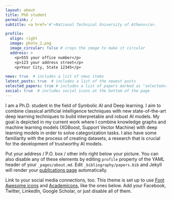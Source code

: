 ```yaml
---
layout: about
title: PhD student
permalink: /
subtitle: <a href='#'>National Technical University of Athens</a>.

profile:
  align: right
  image: photo_2.png
  image_circular: false # crops the image to make it circular
  address: >
    <p>555 your office number</p>
    <p>123 your address street</p>
    <p>Your City, State 12345</p>

news: true  # includes a list of news items
latest_posts: true  # includes a list of the newest posts
selected_papers: true # includes a list of papers marked as "selected={true}"
social: true  # includes social icons at the bottom of the page
---
```

I am a Ph.D. student in the field of Symbolic AI and Deep learning. I aim to combine classical artificial intelligence techniques with new state-of-the-art deep learning techniques to build interpretable and robust AI  models. My goal is depicted in my current work where I combine knowledge graphs and machine learning models (XGBoost, Support Vector Machine) with deep learning models in order to solve categorization tasks. I also have some familiarity with the process of creating datasets, a research that is crucial for the development of trustworthy AI models.  


Put your address / P.O. box / other info right below your picture. You can also disable any of these elements by editing `profile` property of the YAML header of your `_pages/about.md`. Edit `_bibliography/papers.bib` and Jekyll will render your [publications page](/al-folio/publications/) automatically.

Link to your social media connections, too. This theme is set up to use [Font Awesome icons](http://fortawesome.github.io/Font-Awesome/) and [Academicons](https://jpswalsh.github.io/academicons/), like the ones below. Add your Facebook, Twitter, LinkedIn, Google Scholar, or just disable all of them.
